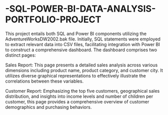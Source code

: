 # -SQL-POWER-BI-DATA-ANALYSIS-PORTFOLIO-PROJECT
This project entails both SQL and Power BI components utilizing the AdventureWorksDW2002.bak file. Initially, SQL statements were employed to extract relevant data into CSV files, facilitating integration with Power BI to construct a comprehensive dashboard. The dashboard comprises two distinct pages:

Sales Report: This page presents a detailed sales analysis across various dimensions including product name, product category, and customer city. It utilizes diverse graphical representations to effectively illustrate the correlations between these variables.

Customer Report: Emphasizing the top five customers, geographical sales distribution, and insights into income levels and number of children per customer, this page provides a comprehensive overview of customer demographics and purchasing behaviors.
